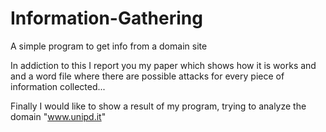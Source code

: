 # Information-Gathering
A simple program to get info from a domain site

In addiction to this I report you my paper which shows how it is works and and a word file where there are possible attacks for every piece of information collected...


Finally I would like to show a result of my program, trying to analyze the domain "www.unipd.it"

